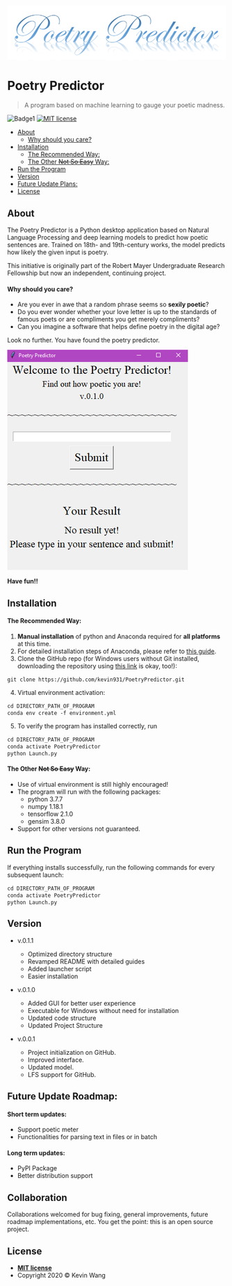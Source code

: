 ![Logo](/Docs/Logo.png)

# Poetry Predictor

> A program based on machine learning to gauge your poetic madness.

![Badge1](https://img.shields.io/badge/Version-0.1.1-success) [![MIT license](https://img.shields.io/badge/License-MIT-blue.svg)](/LICENSE.txt)

<!-- START doctoc generated TOC please keep comment here to allow auto update -->
<!-- DON'T EDIT THIS SECTION, INSTEAD RE-RUN doctoc TO UPDATE -->


- [About](#about)
    - [Why should you care?](#why-should-you-care)
- [Installation](#installation)
    - [The Recommended Way:](#the-recommended-way)
    - [The Other ~~Not So Easy~~ Way:](#the-other-not-so-easy-way)
- [Run the Program](#run-the-program)
- [Version](#version)
- [Future Update Plans:](#future-update-plans)
- [License](#license)

<!-- END doctoc generated TOC please keep comment here to allow auto update -->

## About

The Poetry Predictor is a Python desktop application based on Natural Language Processing and deep learning models to predict how poetic sentences are. Trained on 18th- and 19th-century works, the model predicts how likely the given input is poetry.

This initiative is originally part of the Robert Mayer Undergraduate Research Fellowship but now an independent, continuing project.

#### Why should you care?

- Are you ever in awe that a random phrase seems so **sexily poetic**?
- Do you ever wonder whether your love letter is up to the standards of famous poets or are compliments you get merely compliments?
- Can you imagine a software that helps define poetry in the digital age?

Look no further. You have found the poetry predictor.

![Screenshot of program](/Docs/screenshot.png)

**Have fun!!**

## Installation
#### The Recommended Way:
1. **Manual installation** of python and Anaconda required for **all platforms** at this time.
2. For detailed installation steps of Anaconda, please refer to [this guide](https://docs.anaconda.com/anaconda/install/).
3. Clone the GitHub repo (for Windows users without Git installed, downloading the repository using [this link](https://github.com/kevin931/PoetryPredictor/archive/master.zip) is okay, too!):
```shell
git clone https://github.com/kevin931/PoetryPredictor.git
```
4. Virtual environment activation:
```shell
cd DIRECTORY_PATH_OF_PROGRAM
conda env create -f environment.yml
```
5. To verify the program has installed correctly, run
```shell
cd DIRECTORY_PATH_OF_PROGRAM
conda activate PoetryPredictor
python Launch.py
```

#### The Other ~~Not So Easy~~ Way:
* Use of virtual environment is still highly encouraged!
* The program will run with the following packages:
  * python 3.7.7
  * numpy 1.18.1
  * tensorflow 2.1.0
  * gensim 3.8.0
* Support for other versions not guaranteed.

## Run the Program
If everything installs successfully, run the following commands for every subsequent launch:
```shell
cd DIRECTORY_PATH_OF_PROGRAM
conda activate PoetryPredictor
python Launch.py
```

## Version
* v.0.1.1
  - Optimized directory structure
  - Revamped README with detailed guides
  - Added launcher script
  - Easier installation

* v.0.1.0
  - Added GUI for better user experience
  - Executable for Windows without need for installation
  - Updated code structure
  - Updated Project Structure

* v.0.0.1
  - Project initialization on GitHub.
  - Improved interface.
  - Updated model.
  - LFS support for GitHub.

## Future Update Roadmap:
#### Short term updates:
- Support poetic meter
- Functionalities for parsing text in files or in batch

#### Long term updates:
- PyPI Package
- Better distribution support

## Collaboration
Collaborations welcomed for bug fixing, general improvements, future roadmap implementations, etc. You get the point: this is an open source project.

## License

- **[MIT license](/LICENSE.txt)**
- Copyright 2020 © Kevin Wang